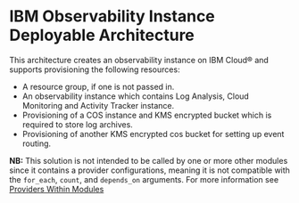 # IBM Observability Instance Deployable Architecture

This architecture creates an observability instance on IBM Cloud®  and supports provisioning the following resources:

- A resource group, if one is not passed in.
- An observability instance which contains Log Analysis, Cloud Monitoring and Activity Tracker instance.
- Provisioning of a COS instance and KMS encrypted bucket which is required to store log archives.
- Provisioning of another KMS encrypted cos bucket for setting up event routing.

**NB:** This solution is not intended to be called by one or more other modules since it contains a provider configurations, meaning it is not compatible with the `for_each`, `count`, and `depends_on` arguments. For more information see [Providers Within Modules](https://developer.hashicorp.com/terraform/language/modules/develop/providers)

